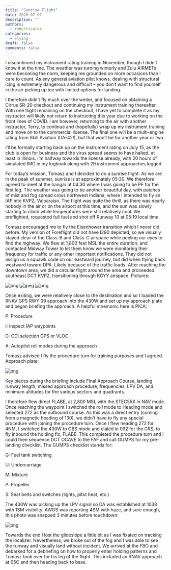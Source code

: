 ```yaml
---
title: "Sunrise Flight"
date: 2020-07-07
description: ""
authors:
  - robertszarek
categories:
  - Flying
draft: false
comments: false
---
```


I discontinued my instrument rating training in November, though I didn’t know it at the time. The weather was turning winterly and Zulu AIRMETs were becoming the norm, keeping me grounded on more occasions than I care to count. As any general aviation pilot knows, dealing with structural icing is extremely dangerous and difficult – you don’t want to find yourself in the air picking up ice with limited options for landing.

I therefore didn’t fly much over the winter, and focused on obtaining a Cirrus SR-20 checkout and continuing my instrument training thereafter. With one flight remaining on the checkout, I have yet to complete it as my instructor will likely not return to instructing this year due to working on the front lines of COVID. I am however, returning to the air with another instructor, Terry, to continue and (hopefully) wrap up my instrument training and move on to the commercial license. The final one will be a multi-engine rating from Skill Aviation (DA-42!), but that won’t be for another year or two.

I’ll be formally starting back up on the instrument rating on July 15, as the club is open for business and the virus spread seems to have halted, at least in Illinois. I’m halfway towards the license already, with 20 hours of simulated IMC in my logbook along with 29 instrument approaches logged.

For today’s mission, Tomasz and I decided to do a sunrise flight. As we are in the peak of summer, sunrise is at approximately 05:30. We therefore agreed to meet at the hangar at 04:30 where I was going to be PF for the first leg. The weather was going to be another beautiful day, with patches of mist and fog spread cross northwest Indiana, where I intended to fly an IAP into KVPZ, Valparaiso. The flight was quite the thrill, as there was nearly nobody in the air or on the airport at this time, and the sun was slowly starting to climb while temperatures were still relatively cool. We preflighted, requested full fuel and shot off Runway 10 at 05:19 local time.

Tomasz encouraged me to fly the Eisenhower transition which I never did before. My version of Foreflight did not have I290 depicted, so we visually stayed clear of the Class-B and Class-C airspace while peeling our eyes to find the highway. We flew at 1,800 feet MSL the entire duration, and contacted Midway Tower to let them know we were monitoring their frequency for traffic or any other important notifications. They did not assign us a squawk code on our eastward journey, but did when flying back westward toward DPA. Likely because of the traffic loads. After reaching the downtown area, we did a circular flight around the area and proceeded southeast DCT KVPZ, transitioning through KGYY airspace. Pictures:

![png](images/32_img_1.png)
![jpeg](images/32_img_2.jpeg)
![png](images/32_img_3.png)

Once exiting, we were relatively close to the destination and so I loaded the RNAV GPS RWY 09 approach into the 430W and set up my approach plate and began briefing the approach. A helpful mnemonic here is PICA:

P: Procedure

I: Inspect IAP waypoints

C: CDI selection GPS or VLOC

A: Autopilot roll modes during the approach

Tomasz advised I fly the procedure turn for training purposes and I agreed. Approach plate:

![png](images/32_img_4.png)

Key pieces during the briefing include Final Approach Course, landing runway length, missed approach procedure, frequencies, LPV DA, and minimum altitudes for the various sectors and quadrants.

I therefore flew direct FLABE, at 2,800 MSL with the STEC55X in NAV mode. Once reaching the waypoint I switched the roll mode to Heading mode and selected 272 as the outbound course. As this was a direct entry (coming from a magnetic heading of 130), we didn’t have to fly any special procedure with joining the procedure turn. Once I flew heading 272 for 4NM, I switched the 430W to OBS mode and dialed in 092 for the CRS, to fly inbound the holding fix, FLABE. This completed the procedure turn and I could then sequence DCT OCAVE to the FAF and call GUMPS for my pre-landing checklist. The GUMPS checklist stands for:

G: Fuel tank switching

U: Undercarriage

M: Mixture

P: Propeller

S: Seat belts and switches (lights, pitot heat, etc.)

The 430W was picking up the LPV signal so DA was established at 1038 with 1SM visibility. AWOS was reporting 4SM with haze, and sure enough, this photo was snapped 3 minutes before touchdown:

![png](images/32_img_5.png)

Towards the end I lost the glideslope a little bit as I was fixated on tracking the localizer. Nevertheless, we broke out of the fog and I was able to see the runway and visually land without incident. We arrived at the FBO and debarked for a debriefing on how to properly enter holding patterns and Tomasz took over for his leg of the flight. This included an RNAV approach at 05C and then heading back to base.